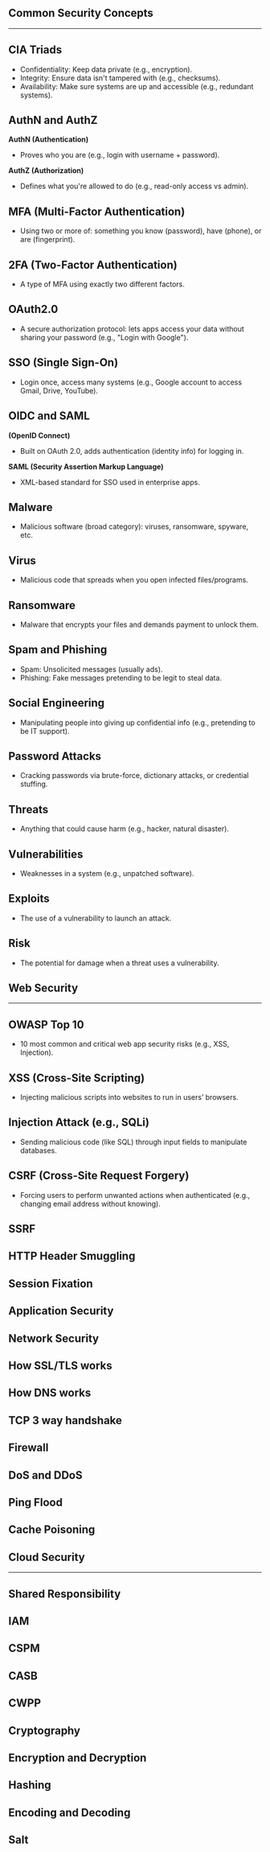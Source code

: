 ## Common Security Concepts

---

## CIA Triads
- Confidentiality: Keep data private (e.g., encryption).
- Integrity: Ensure data isn't tampered with (e.g., checksums).
- Availability: Make sure systems are up and accessible (e.g., redundant systems).
## AuthN and AuthZ
**AuthN (Authentication)**
- Proves who you are (e.g., login with username + password).
  
**AuthZ (Authorization)**
- Defines what you're allowed to do (e.g., read-only access vs admin).
## MFA (Multi-Factor Authentication)
- Using two or more of: something you know (password), have (phone), or are (fingerprint).
## 2FA (Two-Factor Authentication)
- A type of MFA using exactly two different factors.
## OAuth2.0
- A secure authorization protocol: lets apps access your data without sharing your password (e.g., "Login with Google").
## SSO (Single Sign-On)
- Login once, access many systems (e.g., Google account to access Gmail, Drive, YouTube).
## OIDC and SAML
**(OpenID Connect)**
- Built on OAuth 2.0, adds authentication (identity info) for logging in.

**SAML (Security Assertion Markup Language)**
- XML-based standard for SSO used in enterprise apps.
## Malware
- Malicious software (broad category): viruses, ransomware, spyware, etc.
## Virus
- Malicious code that spreads when you open infected files/programs.
## Ransomware
- Malware that encrypts your files and demands payment to unlock them.
## Spam and Phishing
- Spam: Unsolicited messages (usually ads).
- Phishing: Fake messages pretending to be legit to steal data.
## Social Engineering
- Manipulating people into giving up confidential info (e.g., pretending to be IT support).
## Password Attacks
- Cracking passwords via brute-force, dictionary attacks, or credential stuffing.
## Threats
- Anything that could cause harm (e.g., hacker, natural disaster).
## Vulnerabilities
- Weaknesses in a system (e.g., unpatched software).
## Exploits
- The use of a vulnerability to launch an attack.
## Risk
- The potential for damage when a threat uses a vulnerability.
## Web Security

---

## OWASP Top 10
- 10 most common and critical web app security risks (e.g., XSS, Injection).
## XSS (Cross-Site Scripting)
- Injecting malicious scripts into websites to run in users’ browsers.
## Injection Attack (e.g., SQLi)
- Sending malicious code (like SQL) through input fields to manipulate databases.
## CSRF (Cross-Site Request Forgery)
- Forcing users to perform unwanted actions when authenticated (e.g., changing email address without knowing).
## SSRF
## HTTP Header Smuggling
## Session Fixation
## Application Security
## Network Security
## How SSL/TLS works
## How DNS works
## TCP 3 way handshake
## Firewall
## DoS and DDoS
## Ping Flood
## Cache Poisoning

## Cloud Security

---

## Shared Responsibility
## IAM
## CSPM
## CASB
## CWPP
## Cryptography
## Encryption and Decryption
## Hashing
## Encoding and Decoding
## Salt
